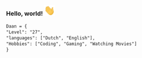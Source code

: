### Hello, world! <img src="https://github.com/ABSphreak/ABSphreak/blob/master/gifs/Hi.gif" width="30px">

```
Daan = {
"Level": "27",
"languages": ["Dutch", "English"],
"Hobbies": ["Coding", "Gaming", "Watching Movies"]
}
```
